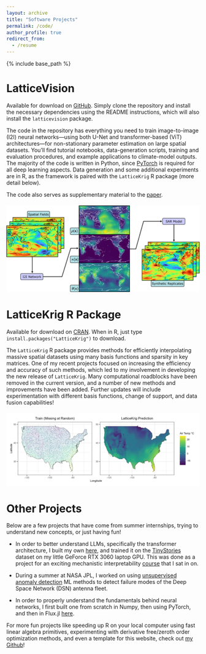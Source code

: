 ```yaml
---
layout: archive
title: "Software Projects"
permalink: /code/
author_profile: true
redirect_from:
  - /resume
---
```


{% include base_path %}

LatticeVision
======

Available for download on <a href="https://github.com/antonyxsik/LatticeVision" target="_blank">GitHub</a>. Simply clone the repository and install the necessary dependencies using the README instructions, which will also install the `latticevision` package. 

The code in the repository has everything you need to train image-to-image (I2I) neural networks—using both U-Net and transformer-based (ViT) architectures—for non-stationary parameter estimation on large spatial datasets. You’ll find tutorial notebooks, data-generation scripts, training and evaluation procedures, and example applications to climate-model outputs. The majority of the code is written in Python, since <a href="https://pytorch.org/" target="_blank">PyTorch</a> is required for all deep learning aspects. Data generation and some additional experiments are in R, as the framework is paired with the `LatticeKrig` R package (more detail below). 

The code also serves as supplementary material to the <a href="https://arxiv.org/abs/2505.09803" target="_blank">paper</a>. 

<p align="center" style="margin: 20px 0;">
  <img src='/images/flowchart_v5.png' width='780'><br/>
</p>


LatticeKrig R Package
======

Available for download on <a href="https://cran.r-project.org/web/packages/LatticeKrig/" target="_blank">CRAN</a>. When in R, just type `install.packages("LatticeKrig")` to download.

The `LatticeKrig` R package provides methods for efficiently interpolating massive spatial datasets using many basis functions and sparsity in key matrices. One of my recent projects focused on increasing the efficiency and accuracy of such methods, which led to my involvement in developing the new release of `LatticeKrig`. Many computational roadblocks have been removed in the current version, and a number of new methods and improvements have been added. Further updates will include experimentation with different basis functions, change of support, and data fusion capabilities!

<p align="center" style="margin: 20px 0;">
  <img src='/images/air_temp_LK.png' width='780'><br/>
</p>


Other Projects
======
Below are a few projects that have come from summer internships, trying to understand new concepts, or just having fun! 

- In order to better understand LLMs, specifically the transformer architecture, I built my own <a href="https://github.com/antonyxsik/ittybittyGPT" target="_blank">here</a>, and trained it on the <a href="https://huggingface.co/datasets/roneneldan/TinyStories" target="_blank">TinyStories</a> dataset on my little GeForce RTX 3060 laptop GPU. This was done as a project for an exciting mechanistic interpretability <a href="https://github.com/mines-opt-ml/decoding-gpt" target="_blank">course</a> that I sat in on. 

- During a summer at NASA JPL, I worked on using <a href="https://github.com/antonyxsik/Unsupervised_Anomaly_Detect" target="_blank">unsupervised anomaly detection</a> ML methods to detect failure modes of the Deep Space Network (DSN) antenna fleet. 

- In order to properly understand the fundamentals behind neural networks, I first built one from scratch in Numpy, then using PyTorch, and then in Flux.jl <a href="https://github.com/antonyxsik/NeuralNetExperiments" target="_blank">here</a>. 

For more fun projects like speeding up R on your local computer using fast linear algebra primitives, experimenting with derivative free/zeroth order optimization methods, and even a template for this website, check out <a href="https://github.com/antonyxsik" target="_blank">my Github</a>! 
